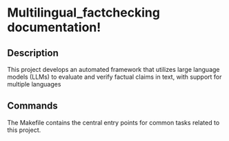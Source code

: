 # Multilingual_factchecking documentation!

## Description

This project develops an automated framework that utilizes large language models (LLMs) to evaluate and verify factual claims in text, with support for multiple languages

## Commands

The Makefile contains the central entry points for common tasks related to this project.


